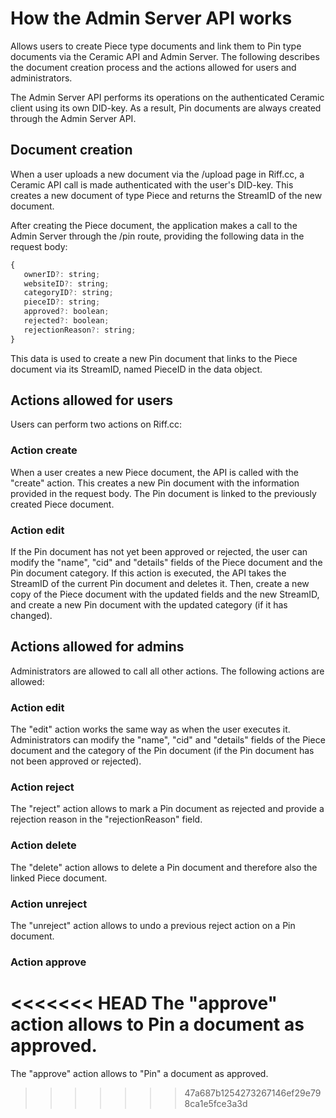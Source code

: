 # How the Admin Server API works

Allows users to create Piece type documents and link them to Pin type documents via the Ceramic API and Admin Server. The following describes the document creation process and the actions allowed for users and administrators.

The Admin Server API performs its operations on the authenticated Ceramic client using its own DID-key. As a result, Pin documents are always created through the Admin Server API.

## Document creation
When a user uploads a new document via the /upload page in Riff.cc, a Ceramic API call is made authenticated with the user's DID-key. This creates a new document of type Piece and returns the StreamID of the new document.

After creating the Piece document, the application makes a call to the Admin Server through the /pin route, providing the following data in the request body:

```javascript
{
   ownerID?: string;
   websiteID?: string;
   categoryID?: string;
   pieceID?: string;
   approved?: boolean;
   rejected?: boolean;
   rejectionReason?: string;
}
```

This data is used to create a new Pin document that links to the Piece document via its StreamID, named PieceID in the data object.

## Actions allowed for users
Users can perform two actions on Riff.cc:

### Action **create**
When a user creates a new Piece document, the API is called with the "create" action. This creates a new Pin document with the information provided in the request body. The Pin document is linked to the previously created Piece document.

### Action **edit**
If the Pin document has not yet been approved or rejected, the user can modify the "name", "cid" and "details" fields of the Piece document and the Pin document category. If this action is executed, the API takes the StreamID of the current Pin document and deletes it. Then, create a new copy of the Piece document with the updated fields and the new StreamID, and create a new Pin document with the updated category (if it has changed).

## Actions allowed for admins
Administrators are allowed to call all other actions. The following actions are allowed:

### Action **edit**
The "edit" action works the same way as when the user executes it. Administrators can modify the "name", "cid" and "details" fields of the Piece document and the category of the Pin document (if the Pin document has not been approved or rejected).

### Action **reject**
The "reject" action allows to mark a Pin document as rejected and provide a rejection reason in the "rejectionReason" field.

### Action **delete**
The "delete" action allows to delete a Pin document and therefore also the linked Piece document.

### Action **unreject**
The "unreject" action allows to undo a previous reject action on a Pin document.

### Action **approve**
<<<<<<< HEAD
The "approve" action allows to Pin a document as approved.
=======
The "approve" action allows to "Pin" a document as approved.
>>>>>>> 47a687b1254273267146ef29e798ca1e5fce3a3d
